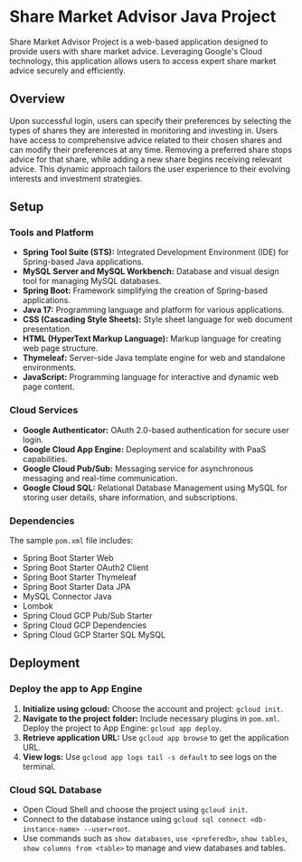 # Share Market Advisor Java Project

Share Market Advisor Project is a web-based application designed to provide users with share market advice. Leveraging Google's Cloud technology, this application allows users to access expert share market advice securely and efficiently.

## Overview

Upon successful login, users can specify their preferences by selecting the types of shares they are interested in monitoring and investing in. Users have access to comprehensive advice related to their chosen shares and can modify their preferences at any time. Removing a preferred share stops advice for that share, while adding a new share begins receiving relevant advice. This dynamic approach tailors the user experience to their evolving interests and investment strategies.

## Setup

### Tools and Platform

- **Spring Tool Suite (STS):** Integrated Development Environment (IDE) for Spring-based Java applications.
- **MySQL Server and MySQL Workbench:** Database and visual design tool for managing MySQL databases.
- **Spring Boot:** Framework simplifying the creation of Spring-based applications.
- **Java 17:** Programming language and platform for various applications.
- **CSS (Cascading Style Sheets):** Style sheet language for web document presentation.
- **HTML (HyperText Markup Language):** Markup language for creating web page structure.
- **Thymeleaf:** Server-side Java template engine for web and standalone environments.
- **JavaScript:** Programming language for interactive and dynamic web page content.

### Cloud Services

- **Google Authenticator:** OAuth 2.0-based authentication for secure user login.
- **Google Cloud App Engine:** Deployment and scalability with PaaS capabilities.
- **Google Cloud Pub/Sub:** Messaging service for asynchronous messaging and real-time communication.
- **Google Cloud SQL:** Relational Database Management using MySQL for storing user details, share information, and subscriptions.

### Dependencies

The sample `pom.xml` file includes:

- Spring Boot Starter Web
- Spring Boot Starter OAuth2 Client
- Spring Boot Starter Thymeleaf
- Spring Boot Starter Data JPA
- MySQL Connector Java
- Lombok
- Spring Cloud GCP Pub/Sub Starter
- Spring Cloud GCP Dependencies
- Spring Cloud GCP Starter SQL MySQL

## Deployment

### Deploy the app to App Engine

1. **Initialize using gcloud:** Choose the account and project: `gcloud init`.
2. **Navigate to the project folder:** Include necessary plugins in `pom.xml`. Deploy the project to App Engine: `gcloud app deploy`.
3. **Retrieve application URL:** Use `gcloud app browse` to get the application URL.
4. **View logs:** Use `gcloud app logs tail -s default` to see logs on the terminal.

### Cloud SQL Database

- Open Cloud Shell and choose the project using `gcloud init`.
- Connect to the database instance using `gcloud sql connect <db-instance-name> --user=root`.
- Use commands such as `show databases`, `use <preferedb>`, `show tables`, `show columns from <table>` to manage and view databases and tables.
